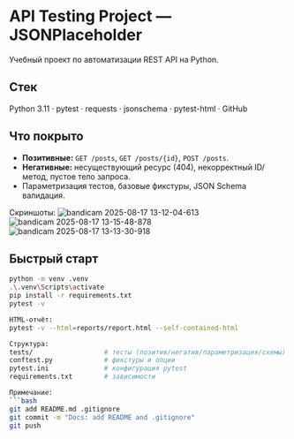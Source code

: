 # API Testing Project — JSONPlaceholder

Учебный проект по автоматизации REST API на Python.

## Стек
Python 3.11 · pytest · requests · jsonschema · pytest-html · GitHub

## Что покрыто
- **Позитивные:** `GET /posts`, `GET /posts/{id}`, `POST /posts`.
- **Негативные:** несуществующий ресурс (404), некорректный ID/метод, пустое тело запроса.
- Параметризация тестов, базовые фикстуры, JSON Schema валидация.

Скриншоты:
![bandicam 2025-08-17 13-12-04-613](https://github.com/user-attachments/assets/842efc91-f0e3-4cfd-9c08-65bdf53d37b8)
![bandicam 2025-08-17 13-15-48-878](https://github.com/user-attachments/assets/d64bdcb5-f48d-483a-a84a-fe821c42f624)
![bandicam 2025-08-17 13-13-30-918](https://github.com/user-attachments/assets/8b7214de-24ab-43b1-807c-89749e8a330e)

## Быстрый старт
```bash
python -m venv .venv
.\.venv\Scripts\activate
pip install -r requirements.txt
pytest -v

HTML-отчёт:
pytest -v --html=reports/report.html --self-contained-html

Структура:
tests/                  # тесты (позитив/негатив/параметризация/схемы)
conftest.py             # фикстуры и опции
pytest.ini              # конфигурация pytest
requirements.txt        # зависимости

Примечание:
```bash
git add README.md .gitignore
git commit -m "Docs: add README and .gitignore"
git push
